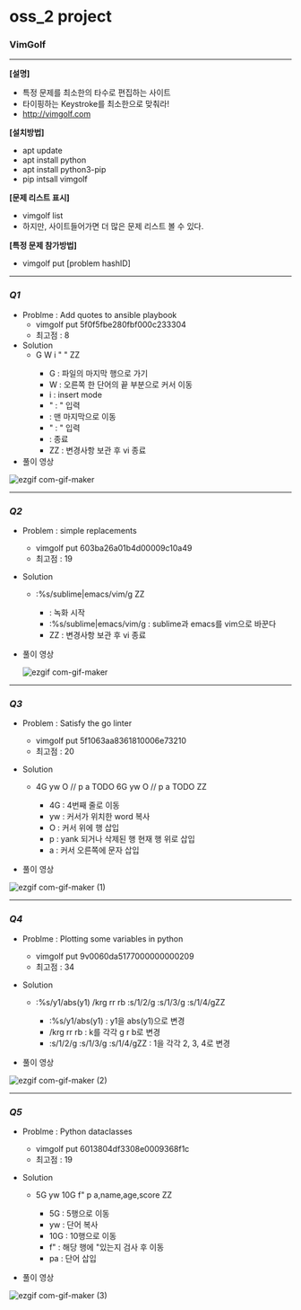 # oss_2 project
### VimGolf 
---

**[설명]**
- 특정 문제를 최소한의 타수로 편집하는 사이트
- 타이핑하는 Keystroke를 최소한으로 맞춰라!
- <http://vimgolf.com>


**[설치방법]**
- apt update
- apt install python
- apt install python3-pip
- pip intsall vimgolf


**[문제 리스트 표시]**
- vimgolf list
- 하지만, 사이트들어가면 더 많은 문제 리스트 볼 수 있다.


**[특정 문제 참가방법]**
- vimgolf put [problem hashID]

---

  
### *Q1*
- Problme : Add quotes to ansible playbook
  - vimgolf put 5f0f5fbe280fbf000c233304
  - 최고점 : 8
- Solution
  - G W i " <End> " <Esc> ZZ
    - G : 파일의 마지막 행으로 가기
    - W : 오른쪽 한 단어의 끝 부분으로 커서 이동
    - i : insert mode
    - " : " 입력
    - <end> : 맨 마지막으로 이동
    - " : " 입력
    - <ESC> : 종료
    - ZZ : 변경사항 보관 후 vi 종료
- 풀이 영상
  
![ezgif com-gif-maker](https://user-images.githubusercontent.com/76990397/144246623-cc92f83c-cf47-42dc-9769-1657991420a8.gif)

---
  
### *Q2*
- Problem : simple replacements
  - vimgolf put 603ba26a01b4d00009c10a49
  - 최고점 : 19
- Solution
  - <F12> :%s/sublime\|emacs/vim/g <CR>ZZ
    - <f12> : 녹화 시작
    - :%s/sublime\|emacs/vim/g : sublime과 emacs를 vim으로 바꾼다
    - ZZ : 변경사항 보관 후 vi 종료
- 풀이 영상
  
  ![ezgif com-gif-maker](https://user-images.githubusercontent.com/76990397/144246731-7c53f699-6f03-444b-941b-99aa80ac4741.gif)

---
### *Q3*
- Problem : Satisfy the go linter
  - vimgolf put 5f1063aa8361810006e73210
  - 최고점 : 20
- Solution
  - 4G yw O // <Esc> p a TODO <Esc> 6G yw O // <Esc> p a TODO <Esc> ZZ
    - 4G : 4번째 줄로 이동
    - yw : 커서가 위치한 word 복사
    - O : 커서 위에 행 삽입
    - p : yank 되거나 삭제된 행 현재 행 위로 삽입
    - a : 커서 오른쪽에 문자 삽입
  
 - 풀이 영상
  
  ![ezgif com-gif-maker (1)](https://user-images.githubusercontent.com/76990397/144251480-329aad3c-e248-4f43-bddd-d01f06ac3cf9.gif)

---
### *Q4*
- Problme : Plotting some variables in python
  - vimgolf put 9v0060da5177000000000209
  - 최고점 : 34
- Solution
  - :%s/y1/abs(y1) <CR> /k<CR>rg <Up>rr <Up>rb :s/1/2/g<CR><Down> :s/1/3/g<CR><Down> :s/1/4/g<CR>ZZ
    - :%s/y1/abs(y1) : y1을 abs(y1)으로 변경
    - /k<CR>rg <Up>rr <Up>rb : k를 각각 g r b로 변경
    - :s/1/2/g<CR><Down> :s/1/3/g<CR><Down> :s/1/4/g<CR>ZZ : 1을 각각 2, 3, 4로 변경
  
 - 풀이 영상
  
![ezgif com-gif-maker (2)](https://user-images.githubusercontent.com/76990397/144253097-a323cc34-4c6f-4ecf-be01-f57b410bf49d.gif)
  
 ---
 ### *Q5*
- Problme : Python dataclasses
  - vimgolf put 6013804df3308e0009368f1c
  - 최고점 : 19
- Solution
  - 5G yw 10G f" p a,name,age,score <Esc> ZZ
    - 5G : 5행으로 이동
    - yw : 단어 복사
    - 10G : 10행으로 이동
    - f" : 해당 행에 "있는지 검사 후 이동
    - pa : 단어 삽입
  
 - 풀이 영상
 
![ezgif com-gif-maker (3)](https://user-images.githubusercontent.com/76990397/144254902-1c4ed2e5-8f11-4b21-a984-0effd7613657.gif)
